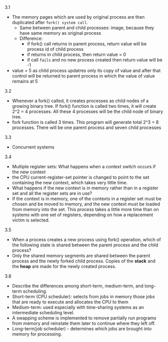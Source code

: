 3.1
* The memory pages which are used by original process are then duplicated after `fork() system call`.
  * Same between parent and child processes: image, because they have same memory as original process
  * Difference: 
    * if fork() call returns in parent process, return value will be process id of child process
    * if returns in child process, then return value = 0
    * if call `fails` and no new process created then return value will be -1
* value = 5 as child process updatres only its copy of value and after that control will be returned to parent process in which the value of value remains at 5

3.2
* Whenever a fork() called, it creates processes as child nodes of a growing binary tree. If fork() function is called two times, it will create 2^2 = 4 processes. All these 4 processes will be the child node of binary tree.
* fork function is called 3 times. This program will generate total 2^3 = 8 processes. There will be one parent process and seven child processes

3.3
* Concurrent systems

3.4 
* Multiple register sets: What happens when a context switch occurs if the new context
 * the CPU current-register-set pointer is changed to point to the set containing the new context, which takes very little time. 
* What happens if the new context is in memory rather than in a register set and all the register sets are in use?
 * If the context is in memory, one of the contexts in a register set must be chosen and be moved to memory, and the new context must be loaded from memory into the set. This process takes a little more time than on systems with one set of registers, depending on how a replacement victim is selected.

3.5
* When a process creates a new process using fork() operation, which of the following state is shared between the parent process and the child process?
 * Only the shared memory segments are shared between the parent process and the newly forked child process. Copies of the **stack** and the **heap** are made for the newly created process. 


3.8
* Describe the differences among short-term, medium-term, and long-term scheduling.
 * Short-term (CPU scheduler): selects from jobs in memory those jobs that are ready to execute and allocates the CPU to them
 * Medium-term: used especially with time-sharing systems as an intermediate scheduling level. 
  * A swapping scheme is implemented to remove partially run programs from memory and reinstate them later to continue where they left off.
 * Long-term(job scheduler) - determines which jobs are brought into memory for processing.
